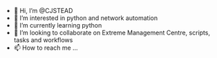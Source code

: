 - 👋 Hi, I’m @CJSTEAD
- 👀 I’m interested in python and network automation
- 🌱 I’m currently learning python
- 💞️ I’m looking to collaborate on Extreme Management Centre, scripts, tasks and workflows
- 📫 How to reach me ...

<!---
CJSTEAD/CJSTEAD is a ✨ special ✨ repository because its `README.md` (this file) appears on your GitHub profile.
You can click the Preview link to take a look at your changes.
--->
